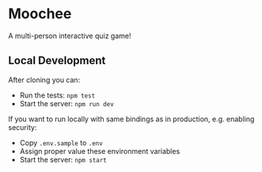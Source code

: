 # Moochee

A multi-person interactive quiz game!

## Local Development

After cloning you can:
- Run the tests: `npm test`
- Start the server: `npm run dev`

If you want to run locally with same bindings as in production, e.g. enabling security:
- Copy `.env.sample` to `.env`
- Assign proper value these environment variables
- Start the server: `npm start`
